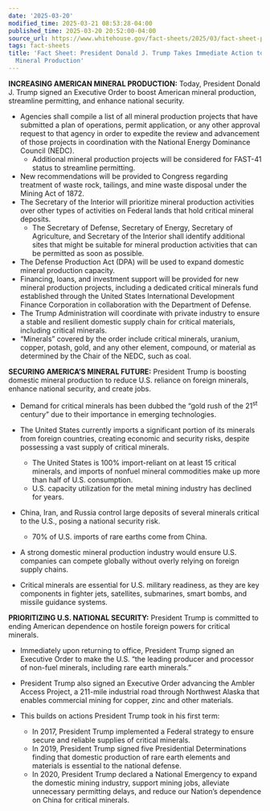 ```yaml
---
date: '2025-03-20'
modified_time: 2025-03-21 08:53:28-04:00
published_time: 2025-03-20 20:52:00-04:00
source_url: https://www.whitehouse.gov/fact-sheets/2025/03/fact-sheet-president-donald-j-trump-takes-immediate-action-to-increase-american-mineral-production/
tags: fact-sheets
title: 'Fact Sheet: President Donald J. Trump Takes Immediate Action to Increase American
  Mineral Production'
---
```

 
**INCREASING AMERICAN MINERAL PRODUCTION:** Today, President Donald J.
Trump signed an Executive Order to boost American mineral production,
streamline permitting, and enhance national security.  

-   Agencies shall compile a list of all mineral production projects
    that have submitted a plan of operations, permit application, or any
    other approval request to that agency in order to expedite the
    review and advancement of those projects in coordination with the
    National Energy Dominance Council (NEDC).
    -   Additional mineral production projects will be considered for
        FAST-41 status to streamline permitting.
-   New recommendations will be provided to Congress regarding treatment
    of waste rock, tailings, and mine waste disposal under the Mining
    Act of 1872.
-   The Secretary of the Interior will prioritize mineral production
    activities over other types of activities on Federal lands that hold
    critical mineral deposits.
    -   The Secretary of Defense, Secretary of Energy, Secretary of
        Agriculture, and Secretary of the Interior shall identify
        additional sites that might be suitable for mineral production
        activities that can be permitted as soon as possible.
-   The Defense Production Act (DPA) will be used to expand domestic
    mineral production capacity.
-   Financing, loans, and investment support will be provided for new
    mineral production projects, including a dedicated critical minerals
    fund established through the United States International Development
    Finance Corporation in collaboration with the Department of Defense.
-   The Trump Administration will coordinate with private industry to
    ensure a stable and resilient domestic supply chain for critical
    materials, including critical minerals.
-   “Minerals” covered by the order include critical minerals, uranium,
    copper, potash, gold, and any other element, compound, or material
    as determined by the Chair of the NEDC, such as coal.

**SECURING AMERICA’S MINERAL FUTURE:** President Trump is boosting
domestic mineral production to reduce U.S. reliance on foreign minerals,
enhance national security, and create jobs.

-   Demand for critical minerals has been dubbed the “gold rush of the
    21<sup>st</sup> century” due to their importance in emerging
    technologies.
-   The United States currently imports a significant portion of its
    minerals from foreign countries, creating economic and security
    risks, despite possessing a vast supply of critical minerals.
    -   The United States is 100% import-reliant on at least 15 critical
        minerals, and imports of nonfuel mineral commodities make up
        more than half of U.S. consumption.

    <!-- -->

    -   U.S. capacity utilization for the metal mining industry has
        declined for years.
-   China, Iran, and Russia control large deposits of several minerals
    critical to the U.S., posing a national security risk.
    -   70% of U.S. imports of rare earths come from China.
-   A strong domestic mineral production industry would ensure U.S.
    companies can compete globally without overly relying on foreign
    supply chains.
-   Critical minerals are essential for U.S. military readiness, as they
    are key components in fighter jets, satellites, submarines, smart
    bombs, and missile guidance systems.

**PRIORITIZING U.S. NATIONAL SECURITY:** President Trump is committed to
ending American dependence on hostile foreign powers for critical
minerals.

-   Immediately upon returning to office, President Trump signed an
    Executive Order to make the U.S. “the leading producer and processor
    of non-fuel minerals, including rare earth minerals.”
-   President Trump also signed an Executive Order advancing the Ambler
    Access Project, a 211-mile industrial road through Northwest Alaska
    that enables commercial mining for copper, zinc and other materials.
-   This builds on actions President Trump took in his first term:
    -   In 2017, President Trump implemented a Federal strategy to
        ensure secure and reliable supplies of critical minerals.

    <!-- -->

    -   In 2019, President Trump signed five Presidential Determinations
        finding that domestic production of rare earth elements and
        materials is essential to the national defense.

    <!-- -->

    -   In 2020, President Trump declared a National Emergency to expand
        the domestic mining industry, support mining jobs, alleviate
        unnecessary permitting delays, and reduce our Nation’s
        dependence on China for critical minerals.
